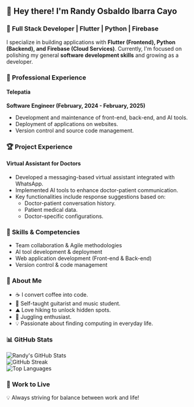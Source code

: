## 👋 Hey there! I'm Randy Osbaldo Ibarra Cayo  

### 🚀 Full Stack Developer | Flutter | Python | Firebase  

I specialize in building applications with **Flutter (Frontend), Python (Backend), and Firebase (Cloud Services)**. Currently, I'm focused on polishing my general **software development skills** and growing as a developer.

### 💼 Professional Experience  
#### Telepatia  
**Software Engineer (February, 2024 - February, 2025)**  
- Development and maintenance of front-end, back-end, and AI tools.  
- Deployment of applications on websites.  
- Version control and source code management.  

### 🏆 Project Experience  
#### Virtual Assistant for Doctors  
- Developed a messaging-based virtual assistant integrated with WhatsApp.  
- Implemented AI tools to enhance doctor-patient communication.  
- Key functionalities include response suggestions based on:  
  - Doctor-patient conversation history.  
  - Patient medical data.  
  - Doctor-specific configurations.  

### 🔧 Skills & Competencies  
- Team collaboration & Agile methodologies  
- AI tool development & deployment  
- Web application development (Front-end & Back-end)  
- Version control & code management  

### 🎸 About Me  
- ☕ I convert coffee into code.  
- 🎵 Self-taught guitarist and music student.  
- ⛰️ Love hiking to unlock hidden spots.  
- 🤹 Juggling enthusiast.  
- 💡 Passionate about finding computing in everyday life.  

### 📊 GitHub Stats  
![Randy's GitHub Stats](https://github-readme-stats.vercel.app/api?username=RandyIbarra&show_icons=true&theme=tokyonight)  
![GitHub Streak](https://github-readme-streak-stats.herokuapp.com/?user=RandyIbarra&theme=tokyonight)  
![Top Languages](https://github-readme-stats.vercel.app/api/top-langs/?username=RandyIbarra&layout=compact&theme=tokyonight)  

### 🎯 Work to Live  
💡 Always striving for balance between work and life!
